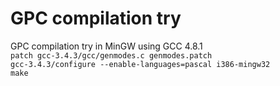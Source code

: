 # GPC compilation try
GPC compilation try in MinGW using GCC 4.8.1  
`patch gcc-3.4.3/gcc/genmodes.c genmodes.patch`  
`gcc-3.4.3/configure --enable-languages=pascal i386-mingw32`  
`make`
